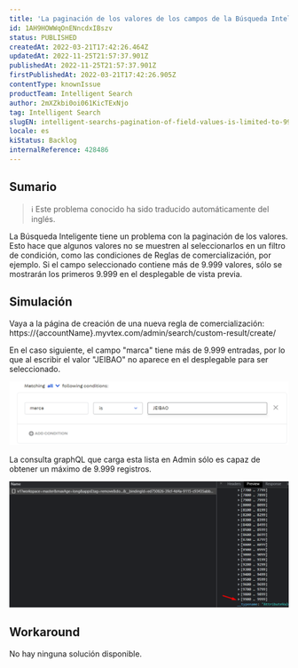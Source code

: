 ```yaml
---
title: 'La paginación de los valores de los campos de la Búsqueda Inteligente está limitada a 9.999 elementos'
id: 1AH9HOWWqOnENncdxIBszv
status: PUBLISHED
createdAt: 2022-03-21T17:42:26.464Z
updatedAt: 2022-11-25T21:57:37.901Z
publishedAt: 2022-11-25T21:57:37.901Z
firstPublishedAt: 2022-03-21T17:42:26.905Z
contentType: knownIssue
productTeam: Intelligent Search
author: 2mXZkbi0oi061KicTExNjo
tag: Intelligent Search
slugEN: intelligent-searchs-pagination-of-field-values-is-limited-to-9999-items
locale: es
kiStatus: Backlog
internalReference: 428486
---
```


## Sumario

>ℹ️ Este problema conocido ha sido traducido automáticamente del inglés.


La Búsqueda Inteligente tiene un problema con la paginación de los valores. Esto hace que algunos valores no se muestren al seleccionarlos en un filtro de condición, como las condiciones de Reglas de comercialización, por ejemplo. Si el campo seleccionado contiene más de 9.999 valores, sólo se mostrarán los primeros 9.999 en el desplegable de vista previa.



## Simulación


Vaya a la página de creación de una nueva regla de comercialización:
https://{accountName}.myvtex.com/admin/search/custom-result/create/

En el caso siguiente, el campo "marca" tiene más de 9.999 entradas, por lo que al escribir el valor "JEIBAO" no aparece en el desplegable para ser seleccionado.

 ![](https://raw.githubusercontent.com/vtexdocs/help-center-content/refs/heads/main/docs/es/known-issues/Intelligent%20Search/la-paginacion-de-los-valores-de-los-campos-de-la-busqueda-inteligente-esta-limitada-a-9999-elementos_1.png)

La consulta graphQL que carga esta lista en Admin sólo es capaz de obtener un máximo de 9.999 registros.

 ![](https://raw.githubusercontent.com/vtexdocs/help-center-content/refs/heads/main/docs/es/known-issues/Intelligent%20Search/la-paginacion-de-los-valores-de-los-campos-de-la-busqueda-inteligente-esta-limitada-a-9999-elementos_2.png)



## Workaround


No hay ninguna solución disponible.

